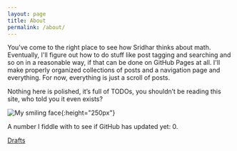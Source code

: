 ```yaml
---
layout: page
title: About
permalink: /about/
---
```


You've come to the right place to see how Sridhar thinks about math. Eventually, I'll figure out how to do stuff like post tagging and searching and so on in a reasonable way, if that can be done on GitHub Pages at all. I'll make properly organized collections of posts and a navigation page and everything. For now, everything is just a scroll of posts.

Nothing here is polished, it’s full of TODOs, you shouldn’t be reading this site, who told you it even exists?

![My smiling face]({{site.baseurl}}/assets/avi.jpg){:height="250px"}

A number I fiddle with to see if GitHub has updated yet: 0.

[Drafts](./drafts/)